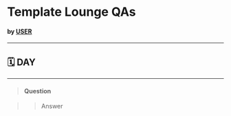 # Template Lounge QAs
#### by [USER](https://twitter.com/USERNAME_HERE)
---

## 🗓 DAY
---

> #### Question

>> Answer
